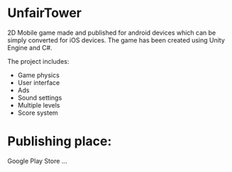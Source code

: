 # UnfairTower
 
2D Mobile game made and published for android devices which
can be simply converted for iOS devices.
The game has been created using Unity Engine and C#.

The project includes:
- Game physics
- User interface
- Ads
- Sound settings
- Multiple levels
- Score system

# Publishing place:
Google Play Store
...
